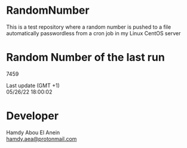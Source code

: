 # RandomNumber    
This is a test repository where a random number is pushed to a file automatically passwordless from a cron job in my Linux CentOS server    
# Random Number of the last run   
7459
      
Last update (GMT +1)    
05/26/22 18:00:02
# Developer    
Hamdy Abou El Anein   
hamdy.aea@protonmail.com
